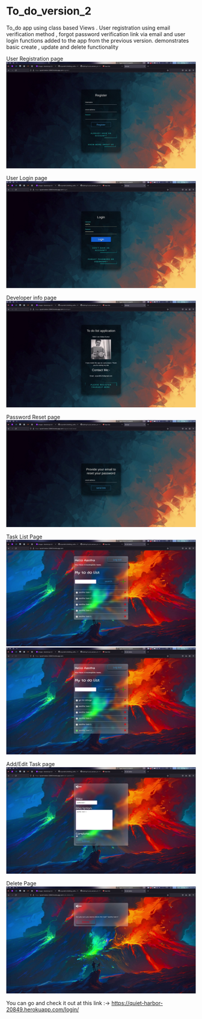 # To_do_version_2
To_do app using class based Views . User registration using email verification method , forgot password verification link via email and user login functions added to the app from the previous version. demonstrates basic create , update and delete functionality

User Registration page
![](preview_images/1.png) 

User Login page
![](preview_images/3.png)

Developer info page
![](preview_images/2.png) 

Password Reset page
![](preview_images/4.png) 

Task List Page
![](preview_images/5.png) 
![](preview_images/6.png)

Add/Edit Task page
![](preview_images/7.png)

Delete Page
![](preview_images/8.png) 

You can go and check it out at this link
:-> https://quiet-harbor-20849.herokuapp.com/login/
